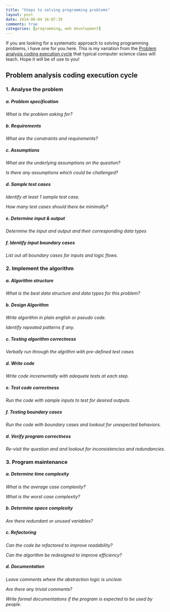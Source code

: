 ```yaml
---
title: "Steps to solving programming problems"
layout: post
date: 2014-06-04 16:07:39
comments: true
categories: [programming, web development]
---
```


If you are looking for a systematic approach to solving programming problems, i have one for you here. This is my variation from the [Problem analysis coding execution cycle](http://www.coursehero.com/file/7263502/Programing-with-the-problem-Analysis-Coding-Execution-Cycle/) that typical computer science class will teach. Hope it will be of use to you!

## Problem analysis coding execution cycle

### 1. Analyse the problem

##### a. Problem specification
	
*What is the problem asking for?*

##### b. Requirements

*What are the constraints and requirements?*

##### c. Assumptions

*What are the underlying assumptions on the question?*

*Is there any assumptions which could be challenged?*

##### d. Sample test cases

*Identify at least 1 sample test case.*

*How many test cases should there be minimally?*

##### e. Determine input & output

*Determine the input and output and their corresponding data types*

##### f. Identify input boundary cases

*List out all boundary cases for inputs and logic flows.*

### 2. Implement the algorithm

##### a. Algorithm structure

*What is the best data structure and data types for this problem?*

##### b. Design Algorithm

*Write algorithm in plain english or pseudo code.*

*Identify repeated patterns if any.*

##### c. Testing algorithm correctness

*Verbally run through the algrithm with pre-defined test cases*

##### d. Write code

*Write code incrementally with adequete tests at each step.*

##### e. Test code correctness

*Run the code with sample inputs to test for desired outputs.*

##### f. Testing boundary cases

*Run the code with boundary cases and lookout for unexpected behaviors.*

##### d. Verify program correctness

*Re-visit the question and and lookout for inconsistencies  and redundancies.*

### 3. Program maintenance

##### a. Determine time complexity

*What is the average case complexity?*

*What is the worst case complexity?*

##### b. Determine space complexity

*Are there redundant or unused variables?*

##### c. Refactoring

*Can the code be refactored to improve readability?*

*Can the algorithm be redesigned to improve efficiency?*

##### d. Documentation

*Leave comments where the abstraction logic is unclear.*

*Are there any trivial comments?*

*Write formal documentations if the program is expected to be used by people.*